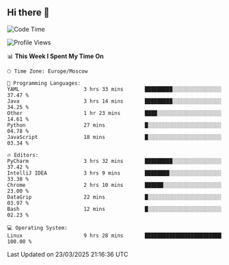## Hi there 👋
<!--START_SECTION:waka-->
![Code Time](http://img.shields.io/badge/Code%20Time-4%2C792%20hrs%2052%20mins-blue)

![Profile Views](http://img.shields.io/badge/Profile%20Views-0-blue)

📊 **This Week I Spent My Time On** 

```text
🕑︎ Time Zone: Europe/Moscow

💬 Programming Languages: 
YAML                     3 hrs 33 mins       █████████░░░░░░░░░░░░░░░░   37.47 % 
Java                     3 hrs 14 mins       █████████░░░░░░░░░░░░░░░░   34.25 % 
Other                    1 hr 23 mins        ████░░░░░░░░░░░░░░░░░░░░░   14.61 % 
Python                   27 mins             █░░░░░░░░░░░░░░░░░░░░░░░░   04.78 % 
JavaScript               18 mins             █░░░░░░░░░░░░░░░░░░░░░░░░   03.34 % 

🔥 Editors: 
PyCharm                  3 hrs 32 mins       █████████░░░░░░░░░░░░░░░░   37.42 % 
IntelliJ IDEA            3 hrs 9 mins        ████████░░░░░░░░░░░░░░░░░   33.38 % 
Chrome                   2 hrs 10 mins       ██████░░░░░░░░░░░░░░░░░░░   23.00 % 
DataGrip                 22 mins             █░░░░░░░░░░░░░░░░░░░░░░░░   03.97 % 
Bash                     12 mins             █░░░░░░░░░░░░░░░░░░░░░░░░   02.23 % 

💻 Operating System: 
Linux                    9 hrs 28 mins       █████████████████████████   100.00 % 
```


 Last Updated on 23/03/2025 21:16:36 UTC
<!--END_SECTION:waka-->
<!--
**w3ll1ngt/w3ll1ngt** is a ✨ _special_ ✨ repository because its `README.md` (this file) appears on your GitHub profile.

Here are some ideas to get you started:

- 🔭 I’m currently working on ...
- 🌱 I’m currently learning ...
- 👯 I’m looking to collaborate on ...
- 🤔 I’m looking for help with ...
- 💬 Ask me about ...
- 📫 How to reach me: ...
- 😄 Pronouns: ...
- ⚡ Fun fact: ...
-->
